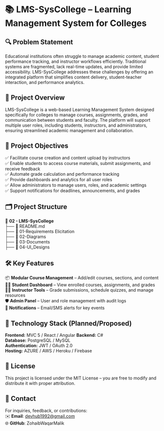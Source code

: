 # 📚 LMS-SysCollege – Learning Management System for Colleges


## 🔍 Problem Statement
Educational institutions often struggle to manage academic content, student performance tracking, and instructor workflows efficiently. Traditional systems are fragmented, lack real-time updates, and provide limited accessibility. LMS-SysCollege addresses these challenges by offering an integrated platform that simplifies content delivery, student-teacher interaction, and performance analytics.

## 📜 Project Overview
LMS-SysCollege is a web-based Learning Management System designed specifically for colleges to manage courses, assignments, grades, and communication between students and faculty. The platform will support multiple user roles, including students, instructors, and administrators, ensuring streamlined academic management and collaboration.

## 🎯 Project Objectives

✅ Facilitate course creation and content upload by instructors  
✅ Enable students to access course materials, submit assignments, and receive feedback  
✅ Automate grade calculation and performance tracking  
✅ Provide dashboards and analytics for all user roles  
✅ Allow administrators to manage users, roles, and academic settings  
✅ Support notifications for deadlines, announcements, and grades  

## 🗂️ Project Structure  
📁 **02 - LMS-SysCollege**  
├── 📄 README.md  
├── 📁 01-Requirements Elicitation  
├── 📁 02-Diagrams   
├── 📁 03-Documents  
├── 📁 04-UI_Designs
 
## 🛠️ Key Features
📦 **Modular Course Management** – Add/edit courses, sections, and content  
🧑‍🎓 **Student Dashboard** – View enrolled courses, assignments, and grades  
👨‍🏫 **Instructor Tools** – Grade submissions, schedule quizzes, and manage resources  
🛡️ **Admin Panel** – User and role management with audit logs  
🔔 **Notifications** – Email/SMS alerts for key events  

## 🚀 Technology Stack (Planned/Proposed)  
**Frontend:** MVC 5 / React / Angular
**Backend:** C#  
**Database:** PostgreSQL / MySQL  
**Authentication:** JWT / OAuth 2.0  
**Hosting:** AZURE / AWS / Heroku / Firebase  

## 📜 License  
This project is licensed under the MIT License – you are free to modify and distribute it with proper attribution.

## 📩 Contact  
For inquiries, feedback, or contributions:  
✉️ **Email**: devhub1992@gmail.com  
🌐 **GitHub**: ZohaibWaqarMalik  
